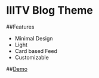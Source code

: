 # IIITV Blog Theme
##Features
+ Minimal Design
+ Light
+ Card based Feed
+ Customizable

##[Demo](http://ansarimofid.github.io/blog-iiitv)
